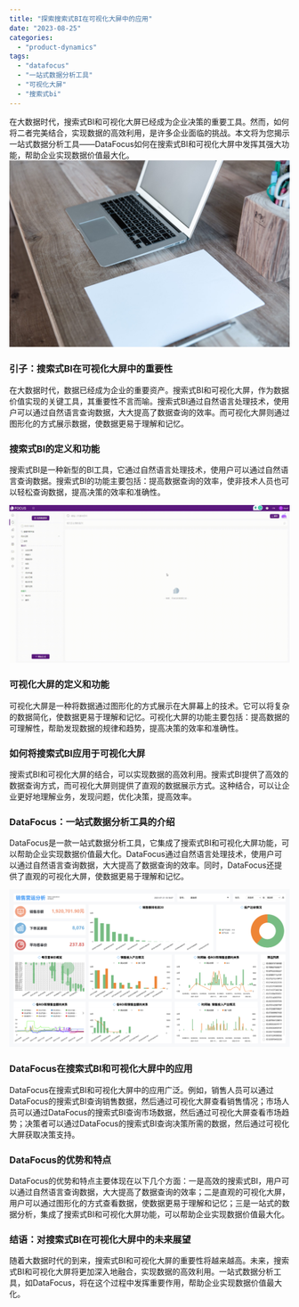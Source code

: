 ```yaml
---
title: "探索搜索式BI在可视化大屏中的应用"
date: "2023-08-25"
categories: 
  - "product-dynamics"
tags: 
  - "datafocus"
  - "一站式数据分析工具"
  - "可视化大屏"
  - "搜索式bi"
---
```


在大数据时代，搜索式BI和可视化大屏已经成为企业决策的重要工具。然而，如何将二者完美结合，实现数据的高效利用，是许多企业面临的挑战。本文将为您揭示一站式数据分析工具——DataFocus如何在搜索式BI和可视化大屏中发挥其强大功能，帮助企业实现数据价值最大化。 ![](images/1690446174-home-office-599475-scaled.jpg)

### 引子：搜索式BI在可视化大屏中的重要性

在大数据时代，数据已经成为企业的重要资产。搜索式BI和可视化大屏，作为数据价值实现的关键工具，其重要性不言而喻。搜索式BI通过自然语言处理技术，使用户可以通过自然语言查询数据，大大提高了数据查询的效率。而可视化大屏则通过图形化的方式展示数据，使数据更易于理解和记忆。

### 搜索式BI的定义和功能

搜索式BI是一种新型的BI工具，它通过自然语言处理技术，使用户可以通过自然语言查询数据。搜索式BI的功能主要包括：提高数据查询的效率，使非技术人员也可以轻松查询数据，提高决策的效率和准确性。

![](images/1684825811-GIF%E5%9B%BE2-14-%E5%B0%8F%E6%85%A7-%E5%8C%BB%E7%96%97.gif)

### 可视化大屏的定义和功能

可视化大屏是一种将数据通过图形化的方式展示在大屏幕上的技术。它可以将复杂的数据简化，使数据更易于理解和记忆。可视化大屏的功能主要包括：提高数据的可理解性，帮助发现数据的规律和趋势，提高决策的效率和准确性。

### 如何将搜索式BI应用于可视化大屏

搜索式BI和可视化大屏的结合，可以实现数据的高效利用。搜索式BI提供了高效的数据查询方式，而可视化大屏则提供了直观的数据展示方式。这种结合，可以让企业更好地理解业务，发现问题，优化决策，提高效率。

### DataFocus：一站式数据分析工具的介绍

DataFocus是一款一站式数据分析工具，它集成了搜索式BI和可视化大屏功能，可以帮助企业实现数据价值最大化。DataFocus通过自然语言处理技术，使用户可以通过自然语言查询数据，大大提高了数据查询的效率。同时，DataFocus还提供了直观的可视化大屏，使数据更易于理解和记忆。

![](images/1692928509-%E7%94%B5%E5%95%86%E9%94%80%E5%94%AE.png)

### DataFocus在搜索式BI和可视化大屏中的应用

DataFocus在搜索式BI和可视化大屏中的应用广泛。例如，销售人员可以通过DataFocus的搜索式BI查询销售数据，然后通过可视化大屏查看销售情况；市场人员可以通过DataFocus的搜索式BI查询市场数据，然后通过可视化大屏查看市场趋势；决策者可以通过DataFocus的搜索式BI查询决策所需的数据，然后通过可视化大屏获取决策支持。

### DataFocus的优势和特点

DataFocus的优势和特点主要体现在以下几个方面：一是高效的搜索式BI，用户可以通过自然语言查询数据，大大提高了数据查询的效率；二是直观的可视化大屏，用户可以通过图形化的方式查看数据，使数据更易于理解和记忆；三是一站式的数据分析，集成了搜索式BI和可视化大屏功能，可以帮助企业实现数据价值最大化。

### 结语：对搜索式BI在可视化大屏中的未来展望

随着大数据时代的到来，搜索式BI和可视化大屏的重要性将越来越高。未来，搜索式BI和可视化大屏将更加深入地融合，实现数据的高效利用。一站式数据分析工具，如DataFocus，将在这个过程中发挥重要作用，帮助企业实现数据价值最大化。
